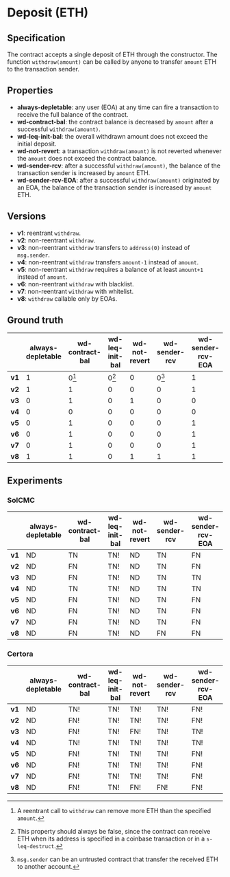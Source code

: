 # Deposit (ETH)
## Specification
The contract accepts a single deposit of ETH through the constructor. The function `withdraw(amount)` can be called by anyone to transfer `amount` ETH to the transaction sender.

## Properties
- **always-depletable**: any user (EOA) at any time can fire a transaction to receive the full balance of the contract.
- **wd-contract-bal**: the contract balance is decreased by `amount` after a successful `withdraw(amount)`.
- **wd-leq-init-bal**: the overall withdrawn amount does not exceed the initial deposit.
- **wd-not-revert**: a transaction `withdraw(amount)` is not reverted whenever the `amount` does not exceed the contract balance.
- **wd-sender-rcv**: after a successful `withdraw(amount)`, the balance of the transaction sender is increased by `amount` ETH.
- **wd-sender-rcv-EOA**: after a successful `withdraw(amount)` originated by an EOA, the balance of the transaction sender is increased by `amount` ETH.

## Versions
- **v1**: reentrant `withdraw`.
- **v2**: non-reentrant `withdraw`.
- **v3**: non-reentrant `withdraw` transfers to `address(0)` instead of `msg.sender`.
- **v4**: non-reentrant `withdraw` transfers `amount-1` instead of `amount`.
- **v5**: non-reentrant `withdraw` requires a balance of at least `amount+1` instead of `amount`.
- **v6**: non-reentrant `withdraw` with blacklist.
- **v7**: non-reentrant `withdraw` with whitelist.
- **v8**: `withdraw` callable only by EOAs.

## Ground truth
|        | always-depletable | wd-contract-bal   | wd-leq-init-bal   | wd-not-revert     | wd-sender-rcv     | wd-sender-rcv-EOA |
|--------|-------------------|-------------------|-------------------|-------------------|-------------------|-------------------|
| **v1** | 1                 | 0[^1]             | 0[^2]             | 0                 | 0[^3]             | 1                 |
| **v2** | 1                 | 1                 | 0                 | 0                 | 0                 | 1                 |
| **v3** | 0                 | 1                 | 0                 | 1                 | 0                 | 0                 |
| **v4** | 0                 | 0                 | 0                 | 0                 | 0                 | 0                 |
| **v5** | 0                 | 1                 | 0                 | 0                 | 0                 | 1                 |
| **v6** | 0                 | 1                 | 0                 | 0                 | 0                 | 1                 |
| **v7** | 0                 | 1                 | 0                 | 0                 | 0                 | 1                 |
| **v8** | 1                 | 1                 | 0                 | 1                 | 1                 | 1                 |
 
[^1]: A reentrant call to `withdraw` can remove more ETH than the specified `amount`.
[^2]: This property should always be false, since the contract can receive ETH when its address is specified in a coinbase transaction or in a `s-leq-destruct`.
[^3]: `msg.sender` can be an untrusted contract that transfer the received ETH to another account.

## Experiments

### SolCMC
|        | always-depletable | wd-contract-bal   | wd-leq-init-bal   | wd-not-revert     | wd-sender-rcv     | wd-sender-rcv-EOA |
|--------|-------------------|-------------------|-------------------|-------------------|-------------------|-------------------|
| **v1** | ND                | TN                | TN!               | ND                | TN                | FN                |
| **v2** | ND                | FN                | TN!               | ND                | TN                | FN                |
| **v3** | ND                | FN                | TN!               | ND                | TN                | TN                |
| **v4** | ND                | TN                | TN!               | ND                | TN                | TN                |
| **v5** | ND                | FN                | TN!               | ND                | TN                | FN                |
| **v6** | ND                | FN                | TN!               | ND                | TN                | FN                |
| **v7** | ND                | FN                | TN!               | ND                | TN                | FN                |
| **v8** | ND                | FN                | TN!               | ND                | FN                | FN                |

### Certora
|        | always-depletable | wd-contract-bal   | wd-leq-init-bal   | wd-not-revert     | wd-sender-rcv     | wd-sender-rcv-EOA |
|--------|-------------------|-------------------|-------------------|-------------------|-------------------|-------------------|
| **v1** | ND                | TN!               | TN!               | TN!               | TN!               | FN!               |
| **v2** | ND                | FN!               | TN!               | TN!               | TN!               | FN!               |
| **v3** | ND                | FN!               | TN!               | FN!               | TN!               | TN!               |
| **v4** | ND                | TN!               | TN!               | TN!               | TN!               | TN!               |
| **v5** | ND                | FN!               | TN!               | TN!               | TN!               | FN!               |
| **v6** | ND                | FN!               | TN!               | TN!               | TN!               | FN!               |
| **v7** | ND                | FN!               | TN!               | TN!               | TN!               | FN!               |
| **v8** | ND                | FN!               | TN!               | FN!               | FN!               | FN!               |
